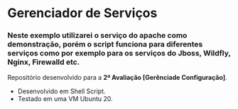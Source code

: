 # Gerenciador de Serviços

### Neste exemplo utilizarei o serviço do apache como demonstração, porém o script funciona para diferentes serviços como por exemplo para os serviços do Jboss, Wildfly, Nginx, Firewalld etc.

Repositório desenvolvido para a **2ª Avaliação [Gerênciade Configuração]**.

- Desenvolvido em Shell Script.
- Testado em uma VM Ubuntu 20.
